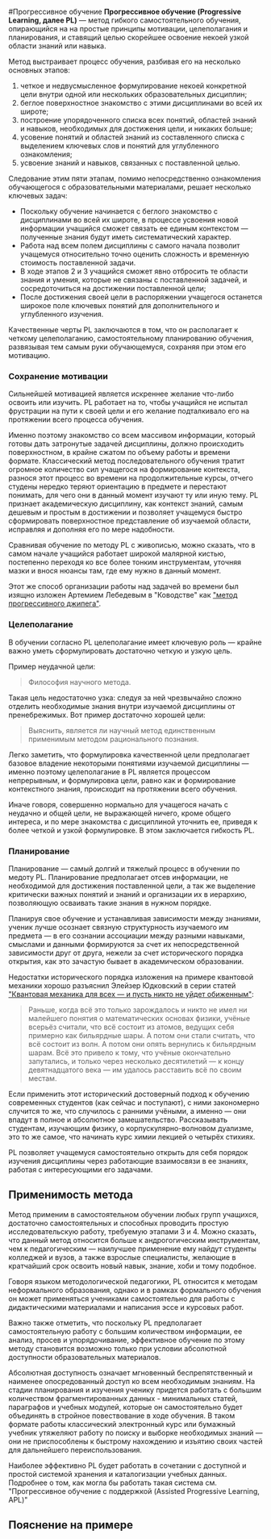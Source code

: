 #Прогрессивное обучение
**Прогрессивное обучение (Progressive Learning, далее PL)** — метод гибкого самостоятельного обучения, опирающийся на на простые принципы мотивации, целеполагания и планирования, и ставящий целью скорейшее освоение некоей узкой области знаний или навыка.

Метод выстраивает процесс обучения, разбивая его на несколько основных этапов:

 1. четкое и недвусмысленное формулирование некоей конкретной цели внутри одной или нескольких образовательных дисциплин;
 2. беглое поверхностное знакомство с этими дисциплинами во всей их широте;
 3. построение упорядоченного списка всех понятий, областей знаний и навыков, необходимых для достижения цели, и никаких больше;
 4. усовение понятий и областей знаний из составленного списка с выделением ключевых слов и понятий для углубленного ознакомления;
 5. усвоение знаний и навыков, связанных с поставленной целью.

Следование этим пяти этапам, помимо непосредственно ознакомления обучающегося с образовательными материалами, решает несколько ключевых задач:

 - Поскольку обучение начинается с беглого знакомство с дисциплинами во всей их широте, в процессе усвоения новой информации учащийся сможет связать ее единым контекстом — полученные знания будут иметь систематический характер.
 - Работа над всем полем дисциплины с самого начала позволит учащемуся относительно точно оценить сложность и временную стоимость поставленной задачи.
 - В ходе этапов 2 и 3 учащийся сможет явно отбросить те области знания и умения, которые не связаны с поставленной задачей, и сосредоточиться на достижении поставленной цели;
 - После достижения своей цели в распоряжении учащегося останется широкое поле ключевых понятий для дополнительного и углубленного изучения.

Качественные черты PL заключаются в том, что он располагает к четкому целеполаганию, самостоятельному планированию обучения, развязывая тем самым руки обучающемуся, сохраняя при этом его мотивацию.

### Сохранение мотивации
Сильнейшей мотивацией является искреннее желание что-либо освоить или изучить. PL работает на то, чтобы учащийся не испытал фрустрации на пути к своей цели и его желание подталкивало его на протяжении всего процесса обучения.

Именно поэтому знакомство со всем массивом информации, который готовы дать затронутые задачей дисциплины, должно происходить поверхностном, в крайне сжатом по объему работы и времени формате. Классический метод последовательного обучения тратит огромное количество сил учащегося на формирование контекста, разнося этот процесс во времени на продолжительные курсы, отчего студены нередко теряют ориентацию в предмете и перестают понимать, для чего они в данный момент изучают ту или иную тему. PL признает академическую дисциплину, как контекст знаний, самым дешевым и простым в достижении и позволяет учащемуся быстро сформировать поверхностное представление об изучаемой области, исправляя и дополняя его по мере надобности.

Сравнивая обучение по методу PL с живописью, можно сказать, что в самом начале учащийся работает широкой малярной кистью, постепенно переходя ко все более тонким инструментам, уточняя мазки и внося нюансы там, где ему нужно в данный момент.

Этот же способ организации работы над задачей во времени был изящно изложен Артемием Лебедевым в "Ководстве" как ["метод прогрессивного джипега"](https://www.artlebedev.ru/kovodstvo/sections/167/).

### Целеполагание
В обучении согласно PL целеполагание имеет ключевую роль — крайне важно уметь сформулировать достаточно четкую и узкую цель.

Пример неудачной цели:

>Философия научного метода.

Такая цель недостаточно узка: следуя за ней чрезвычайно сложно отделить необходимые знания внутри изучаемой дисциплины от пренебрежимых. Вот пример достаточно хорошей цели:

>Выяснить, является ли научный метод единственным применимым методом рационального познания.

Легко заметить, что формулировка качественной цели предполагает базовое владение некоторыми понятиями изучаемой дисциплины — именно поэтому целеполагание в PL является процессом непрерывным, и формулировка цели, равно как и формирование контекстного знания, происходит на протяжении всего обучения.

Иначе говоря, совершенно нормально для учащегося начать с неудачно и общей цели, не выражающей ничего, кроме общего интереса, и по мере знакомства с дисциплиной уточнить ее, приведя к более четкой и узкой формулировке. В этом заключается гибкость PL.

### Планирование
Планирование — самый долгий и тяжелый процесс в обучении по медоту PL. Планирование предполагает отсев информации, не необходимой для достижения поставленной цели, а так же выделение критически важных понятий и знаний и организации их в иерархию, позволяющую осваивать такие знания в нужном порядке.

Планируя свое обучение и устанавливая зависимости между знаниями, ученик лучше осознает связную структурность изучаемого им предмета — в его сознании ассоциации между разными навыками, смыслами и данными формируются за счет их непосредственной зависимости друг от друга, нежели за счет исторического порядка открытия, как это зачастую бывает в академическом образовании.

Недостатки исторического порядка изложения на примере квантовой механики хорошо разъяснил Элейзер Юдковский в серии статей ["Квантовая механика для всех — и пусть никто не уйдет обиженным"](https://geektimes.ru/post/171489/):

>   Раньше, когда всё это только зарождалось и никто не имел ни малейшего понятия о математических основах физики, учёные всерьёз считали, что всё состоит из атомов, ведущих себя примерно как бильярдные шары. А потом они стали считать, что всё состоит из волн. А потом они опять вернулись к бильярдным шарам. Всё это привело к тому, что учёные окончательно запутались, и только через несколько десятилетий — к концу девятнадцатого века — им удалось расставить всё по своим местам.
>   
Если применить этот исторический достоверный подход к обучению современных студентов (как сейчас и поступают), с ними закономерно случится то же, что случилось с ранними учёными, а именно — они впадут в полное и абсолютное замешательство. Рассказывать студентам, изучающим физику, о корпускулярно-волновом дуализме, это то же самое, что начинать курс химии лекцией о четырёх стихиях.

PL позволяет учащемуся самостоятельно открыть для себя порядок изучения дисциплины через работающие взаимосвязи в ее знаниях, работая с интересующими его задачами. 

## Применимость метода
Метод применим в самостоятельном обучении любых групп учащихся, достаточно самостоятельных и способных проводить простую исследовательскую работу, требуемую этапами 3 и 4. Можно сказать, что данный метод относится больше к андрогогическим инструментам, чем к педагогическим — наилучшее применение ему найдут студенты колледжей и вузов, а также взрослые специалисты, желающие в кратчайший срок освоить новый навык, знание, хоби и тому подобное.

Говоря языком методологической педагогики, PL относится к методам неформального образования, однако и в рамках формального обучения он может применяться учениками самостоятельно для работы с дидактическими материалами и написания эссе и курсовых работ.

Важно также отметить, что поскольку PL предполагает самостоятельную работу с большим количеством информации, ее анализ, просев и упорядочивание, эффективное обучение по этому методу становится возможно только при условии абсолютной доступности образовательных материалов.

Абсолютная доступность означает мгновенный беспрепятственный и наименее опосредованный доступ ко всем необходимым знаниям. На стадии планирования и изучения ученику придется работать с большим количеством фрагментированных данных - минимальных статей, параграфов и учебных модулей, которые он самостоятельно будет объединять в стройное повествование в ходе обучения. В таком формате работы классический электронный курс или бумажный учебник утяжеляют работу по поиску и выборке необходимых знаний — они не приспособлены к быстрому нахождению и изъятию своих частей для дальнейшего переиспользования.

Наиболее эффективно PL будет работать в сочетании с доступной и простой системой хранения и каталогизации учебных данных. Подробнее о том, как могла бы работать такая система см. "Прогрессивное обучение с поддержкой (Assisted Progressive Learning, APL)"

## Пояснение на примере

